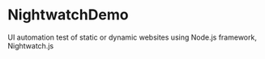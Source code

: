 # NightwatchDemo
UI automation test of static or dynamic websites using Node.js framework, Nightwatch.js
